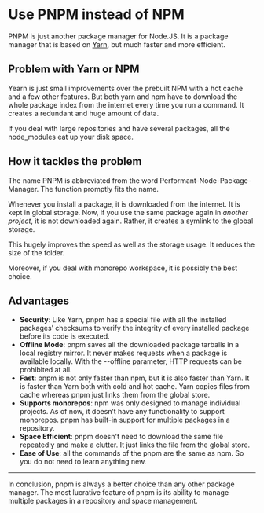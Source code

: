 # Use PNPM instead of NPM

PNPM is just another package manager for Node.JS. It is a package manager that is based on [Yarn](https://yarnpkg.com/), but much faster and more efficient.

## Problem with Yarn or NPM

Yearn is just small improvements over the prebuilt NPM with a hot cache and a few other features. But both yarn and npm have to download the whole package index from the internet every time you run a command. It creates a redundant and huge amount of data.

If you deal with large repositories and have several packages, all the node_modules eat up your disk space.

## How it tackles the problem

The name PNPM is abbreviated from the word Performant-Node-Package-Manager. The function promptly fits the name.

Whenever you install a package, it is downloaded from the internet. It is kept in global storage. Now, if you use the same package again in _another project_, it is not downloaded again. Rather, it creates a symlink to the global storage.

This hugely improves the speed as well as the storage usage. It reduces the size of the folder.

Moreover, if you deal with monorepo workspace, it is possibly the best choice.

## Advantages

- **Security**: Like Yarn, pnpm has a special file with all the installed packages’ checksums to verify the integrity of every installed package before its code is executed.
- **Offline Mode**: pnpm saves all the downloaded package tarballs in a local registry mirror. It never makes requests when a package is available locally. With the --offline parameter, HTTP requests can be prohibited at all.
- **Fast**: pnpm is not only faster than npm, but it is also faster than Yarn. It is faster than Yarn both with cold and hot cache. Yarn copies files from cache whereas pnpm just links them from the global store.
- **Supports monorepos**: npm was only designed to manage individual projects. As of now, it doesn’t have any functionality to support monorepos. pnpm has built-in support for multiple packages in a repository.
- **Space Efficient**: pnpm doesn't need to download the same file repeatedly and make a clutter. It just links the file from the global store.
- **Ease of Use**: all the commands of the pnpm are the same as npm. So you do not need to learn anything new.

---

In conclusion, pnpm is always a better choice than any other package manager. The most lucrative feature of pnpm is its ability to manage multiple packages in a repository and space management.

